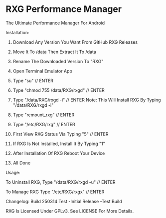 RXG Performance Manager
=======================

The Ultimate Performance Manager For Android

Installation:
1. Download Any Version You Want From GitHub RXG Releases

2. Move It To /data Then Extract It To /data

3. Rename The Downloaded Version To "RXG"

4. Open Terminal Emulator App

5. Type "su" // ENTER

6. Type "chmod 755 /data/RXG/rxgd" // ENTER

7. Type "/data/RXG/rxgd -i" // ENTER
Note: This Will Install RXG By Typing "/data/RXG/rxgd -i"

8. Type "remount_rxg" // ENTER

9. Type "/etc/RXG/rxg" // ENTER

10. First View RXG Status Via Typing "5" // ENTER

11. If RXG Is Not Installed, Install It By Typing "1"

12. After Installation Of RXG Reboot Your Device

13. All Done

Usage:

To Uninstall RXG,
Type "/data/RXG/rxgd -u" // ENTER

To Manage RXG
Type "/etc/RXG/rxgx" // ENTER

Changelog:
Build 250314 Test
-Initial Release
-Test Build

RXG Is Licensed Under GPLv3. See LICENSE For More Details.
